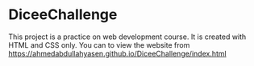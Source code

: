 # DiceeChallenge
This project is a practice on web development course. It is created with HTML and CSS only.
You can to view the website from https://ahmedabdullahyasen.github.io/DiceeChallenge/index.html
